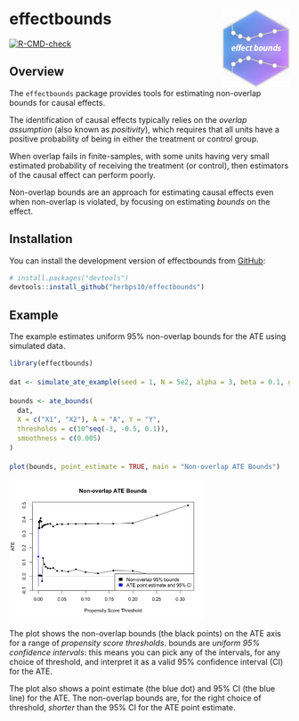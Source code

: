 
<!-- README.md is generated from README.Rmd. Please edit that file -->

# effectbounds <img src="man/figures/logo.png" align="right" height="140" />

<!-- badges: start -->

[![R-CMD-check](https://github.com/herbps10/effectbounds/actions/workflows/R-CMD-check.yaml/badge.svg)](https://github.com/herbps10/effectbounds/actions/workflows/R-CMD-check.yaml)
<!-- badges: end -->

## Overview

The `effectbounds` package provides tools for estimating non-overlap
bounds for causal effects.

The identification of causal effects typically relies on the *overlap
assumption* (also known as *positivity*), which requires that all units
have a positive probability of being in either the treatment or control
group.

When overlap fails in finite-samples, with some units having very small
estimated probability of receiving the treatment (or control), then
estimators of the causal effect can perform poorly.

Non-overlap bounds are an approach for estimating causal effects even
when non-overlap is violated, by focusing on estimating *bounds* on the
effect.

## Installation

You can install the development version of effectbounds from
[GitHub](https://github.com/herbps10/effectbounds):

``` r
# install.packages("devtools")
devtools::install_github("herbps10/effectbounds")
```

## Example

The example estimates uniform 95% non-overlap bounds for the ATE using
simulated data.

``` r
library(effectbounds)

dat <- simulate_ate_example(seed = 1, N = 5e2, alpha = 3, beta = 0.1, gamma = 1)

bounds <- ate_bounds(
  dat, 
  X = c("X1", "X2"), A = "A", Y = "Y", 
  thresholds = c(10^seq(-3, -0.5, 0.1)), 
  smoothness = c(0.005)
)

plot(bounds, point_estimate = TRUE, main = "Non-overlap ATE Bounds")
```

<img src="man/figures/README-example-1.png" width="70%" />

The plot shows the non-overlap bounds (the black points) on the ATE axis
for a range of *propensity score thresholds*. bounds are *uniform 95%
confidence intervals*: this means you can pick any of the intervals, for
any choice of threshold, and interpret it as a valid 95% confidence
interval (CI) for the ATE.

The plot also shows a point estimate (the blue dot) and 95% CI (the blue
line) for the ATE. The non-overlap bounds are, for the right choice of
threshold, *shorter* than the 95% CI for the ATE point estimate.
